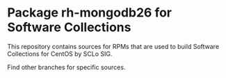 # Package rh-mongodb26 for Software Collections

This repository contains sources for RPMs that are used
to build Software Collections for CentOS by SCLo SIG.

Find other branches for specific sources.
